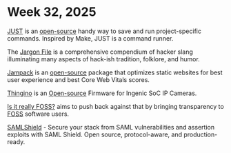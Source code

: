 # Week 32, 2025

[JUST](https://just.systems) is an [open-source](https://github.com/casey/just) handy way to save and run project-specific commands. Inspired by Make, JUST is a command runner.

The [Jargon File](http://www.catb.org/esr/jargon/) is a comprehensive compendium of hacker slang illuminating many aspects of hack-ish tradition, folklore, and humor.

[Jampack](https://jampack.divriots.com) is an [open-source](https://github.com/divriots/jampack) package that optimizes static websites for best user experience and best Core Web Vitals scores.

[Thingino](https://thingino.com) is an [Open-source](https://github.com/themactep/thingino-firmware) Firmware for Ingenic SoC IP Cameras.

[Is it really FOSS?](https://isitreallyfoss.com) aims to push back against that by bringing transparency to [FOSS](https://isitreallyfoss.com/about/foss) software users.

[SAMLShield](https://samlshield.com) - Secure your stack from SAML vulnerabilities and assertion exploits with SAML Shield. Open source, protocol-aware, and production-ready.